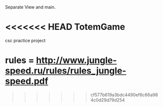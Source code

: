 Separate View and main.

<<<<<<< HEAD
TotemGame
=========

csc practice project

rules = http://www.jungle-speed.ru/rules/rules_jungle-speed.pdf
=======

>>>>>>> cf577b619a3bdc4490ef6c66a984c0d29d79d254
